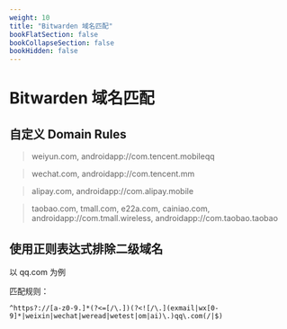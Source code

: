 ```yaml
---
weight: 10
title: "Bitwarden 域名匹配"
bookFlatSection: false
bookCollapseSection: false
bookHidden: false
---
```


# Bitwarden 域名匹配

## 自定义 Domain Rules

> weiyun.com, androidapp://com.tencent.mobileqq

> wechat.com, androidapp://com.tencent.mm

> alipay.com, androidapp://com.alipay.mobile

> taobao.com, tmall.com, e22a.com, cainiao.com, androidapp://com.tmall.wireless, androidapp://com.taobao.taobao

## 使用正则表达式排除二级域名

以 qq.com 为例

匹配规则：

```
^https?://[a-z0-9.]*(?<=[/\.])(?<![/\.](exmail|wx[0-9]*|weixin|wechat|weread|wetest|om|ai)\.)qq\.com(/|$)
```

